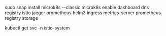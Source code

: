 sudo snap install microk8s --classic
microk8s enable dashboard dns registry istio jaeger prometheus helm3 ingress metrics-server prometheus registry storage

kubectl get svc -n istio-system


